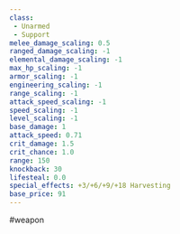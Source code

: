 ```yaml
---
class: 
 - Unarmed
 - Support
melee_damage_scaling: 0.5
ranged_damage_scaling: -1
elemental_damage_scaling: -1
max_hp_scaling: -1
armor_scaling: -1
engineering_scaling: -1
range_scaling: -1
attack_speed_scaling: -1
speed_scaling: -1
level_scaling: -1
base_damage: 1
attack_speed: 0.71
crit_damage: 1.5
crit_chance: 1.0
range: 150
knockback: 30
lifesteal: 0.0
special_effects: +3/+6/+9/+18 Harvesting
base_price: 91
---
```

#weapon